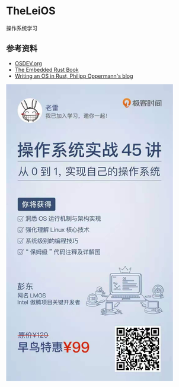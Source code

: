 # TheLeiOS

操作系统学习

## 参考资料

- [OSDEV.org](https://wiki.osdev.org/Tutorials)
- [The Embedded Rust Book](https://docs.rust-embedded.org/book/index.html)
- [Writing an OS in Rust, Philipp Oppermann's blog](https://os.phil-opp.com/)

<img src="geekbang-411.jpg" width="450px">
